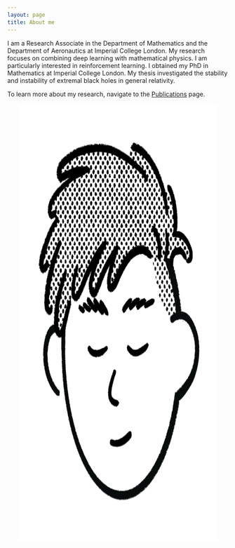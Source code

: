 ```yaml
---
layout: page
title: About me
---
```


I am a Research Associate in the Department of Mathematics and the Department of Aeronautics at Imperial College London. My research focuses on combining deep learning with mathematical physics. I am particularly interested in reinforcement learning.
I obtained my PhD in Mathematics at Imperial College London.
My thesis investigated the stability and instability of extremal black holes in general relativity.

To learn more about my research, navigate to the [Publications](/publications) page.

<div style="text-align: center;">
    <img src="../picture.jpg" alt="A drawing" style="height: 25vh; width: auto; max-width: 90%;">
</div>

